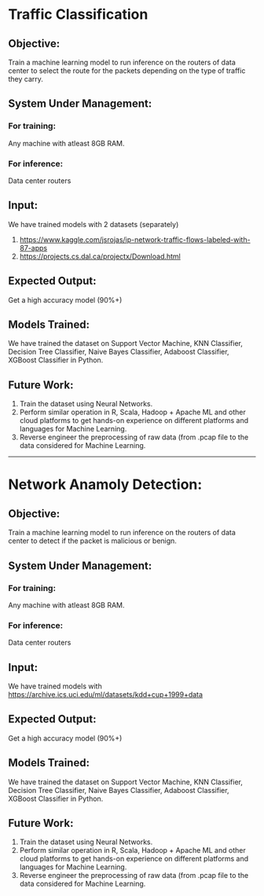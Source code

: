 # Traffic Classification

## Objective: 
Train a machine learning model to run inference on the routers of data center to select the route for the packets depending on the type of traffic they carry.

## System Under Management:
### For training: 
Any machine with atleast 8GB RAM.
### For inference: 
Data center routers

## Input:
We have trained models with 2 datasets (separately)
1. https://www.kaggle.com/jsrojas/ip-network-traffic-flows-labeled-with-87-apps
2. https://projects.cs.dal.ca/projectx/Download.html

## Expected Output:
Get a high accuracy model (90%+)

## Models Trained:
We have trained the dataset on Support Vector Machine, KNN Classifier, Decision Tree Classifier, Naive Bayes Classifier, Adaboost Classifier, XGBoost Classifier in Python.

## Future Work:
1. Train the dataset using Neural Networks.
2. Perform similar operation in R, Scala, Hadoop + Apache ML and other cloud platforms to get hands-on experience on different platforms and languages for Machine Learning.
3. Reverse engineer the preprocessing of raw data (from .pcap file to the data considered for Machine Learning.
----------------------------------------------------------------------------------------------------------------

# Network Anamoly Detection:

## Objective: 
Train a machine learning model to run inference on the routers of data center to detect if the packet is malicious or benign.

## System Under Management:
### For training: 
Any machine with atleast 8GB RAM.
### For inference: 
Data center routers

## Input:
We have trained models with https://archive.ics.uci.edu/ml/datasets/kdd+cup+1999+data

## Expected Output:
Get a high accuracy model (90%+)

## Models Trained:
We have trained the dataset on Support Vector Machine, KNN Classifier, Decision Tree Classifier, Naive Bayes Classifier, Adaboost Classifier, XGBoost Classifier in Python.

## Future Work:
1. Train the dataset using Neural Networks.
2. Perform similar operation in R, Scala, Hadoop + Apache ML and other cloud platforms to get hands-on experience on different platforms and languages for Machine Learning.
3. Reverse engineer the preprocessing of raw data (from .pcap file to the data considered for Machine Learning.
